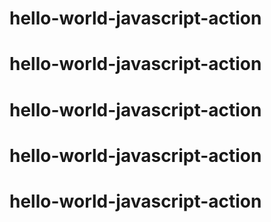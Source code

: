 # hello-world-javascript-action
# hello-world-javascript-action
# hello-world-javascript-action
# hello-world-javascript-action
# hello-world-javascript-action
